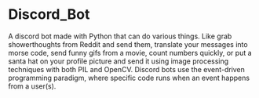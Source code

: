 # Discord_Bot
A discord bot made with Python that can do various things. Like grab showerthoughts from Reddit and send them, translate your messages into morse code, send funny gifs from a movie, count numbers quickly, or put a santa hat on your profile picture and send it using image processing techniques with both PIL and OpenCV. Discord bots use the event-driven programming paradigm, where specific code runs when an event happens from a user(s). 
